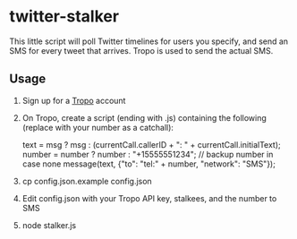 twitter-stalker
===============

This little script will poll Twitter timelines for users you specify, and
send an SMS for every tweet that arrives. Tropo is used to send the actual
SMS.

Usage
-----

1. Sign up for a [Tropo](https://www.tropo.com/) account
2. On Tropo, create a script (ending with .js) containing the following (replace with your number as a catchall):

    text = msg ? msg : (currentCall.callerID + ": " + currentCall.initialText);
    number = number ? number : "+15555551234"; // backup number in case none
    message(text, {"to": "tel:" + number, "network": "SMS"});

3. cp config.json.example config.json
4. Edit config.json with your Tropo API key, stalkees, and the number to SMS
5. node stalker.js

